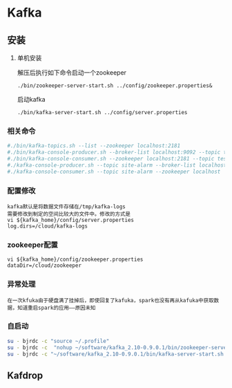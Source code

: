 Kafka
===
## 安装
1. 单机安装

   解压后执行如下命令启动一个zookeeper

   ```
   ./bin/zookeeper-server-start.sh ../config/zookeeper.properties&
   ```

   启动kafka

   ```
   ./bin/kafka-server-start.sh ../config/server.properties
   ```

### 相关命令
```sh
#./bin/kafka-topics.sh --list --zookeeper localhost:2181
#./bin/kafka-console-producer.sh --broker-list localhost:9092 --topic test
#./bin/kafka-console-consumer.sh --zookeeper localhost:2181 --topic test --from-beginning
#./kafka-console-producer.sh --topic site-alarm --broker-list localhost:9092
#./kafka-console-consumer.sh --topic site-alarm --zookeeper localhost
```
### 配置修改
	kafka默认是将数据文件存储在/tmp/kafka-logs
	需要修改到制定的空间比较大的文件中。修改的方式是
	vi ${kafka_home}/config/server.properties
	log.dirs=/cloud/kafka-logs
### zookeeper配置
	vi ${kafka_home}/config/zookeeper.properties
	dataDir=/cloud/zookeeper

### 异常处理
	在一次kfuka由于硬盘满了挂掉后，即使回复了kafuka，spark也没有再从kafuka中获取数据，知道重启spark的应用——原因未知
### 自启动
```sh
su - bjrdc -c "source ~/.profile"
su - bjrdc -c  "nohup ~/software/kafka_2.10-0.9.0.1/bin/zookeeper-server-start.sh ~/software/kafka_2.10-0.9.0.1/config/zookeeper.properties &"
su - bjrdc -c "~/software/kafka_2.10-0.9.0.1/bin/kafka-server-start.sh ~/software/kafka_2.10-0.9.0.1/config/server.properties &"
```

## Kafdrop

